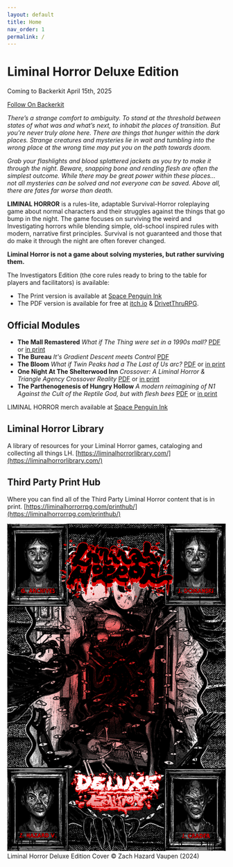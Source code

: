 ```yaml
---
layout: default
title: Home
nav_order: 1
permalink: /
---
```



# Liminal Horror Deluxe Edition
Coming to Backerkit April 15th, 2025

[Follow On Backerkit](https://liminalhorrorrpg.com/deluxe)

*There’s a strange comfort to ambiguity. To stand at the threshold between states of what was and what’s next, to inhabit the places of transition. But you’re never truly alone here. There are things that hunger within the dark places. Strange creatures and mysteries lie in wait and tumbling into the wrong place at the wrong time may put you on the path towards doom.*

*Grab your flashlights and blood splattered jackets as you try to make it through the night. Beware, snapping bone and rending flesh are often the simplest outcome. While there may be great power within these places… not all mysteries can be solved and not everyone can be saved. Above all, there are fates far worse than death.*

**LIMINAL HORROR** is a rules-lite, adaptable Survival-Horror roleplaying game about normal characters and their struggles against the things that go bump in the night. The game focuses on surviving the weird and Investigating horrors while blending simple, old-school inspired rules with modern, narrative first principles. Survival is not guaranteed and those that do make it through the night are often forever changed.

**Liminal Horror is not a game about solving mysteries, but rather surviving them.**

The Investigators Edition (the core rules ready to bring to the table for players and facilitators) is available:
- The Print version is available at [Space Penguin Ink](https://spacepenguin.ink/collections/liminal-horror/products/liminal-horror-investigators)
- The PDF version is available for free at [itch.io](https://goblinarchives.itch.io/liminal-horror) & [DrivetThruRPG](https://www.drivethrurpg.com/en/product/366656/liminal-horror-investigators).

## Official Modules
- **The Mall Remastered** *What if The Thing were set in a 1990s mall?* [PDF](https://goblinarchives.itch.io/the-mall) or [in print](https://spacepenguin.ink/collections/liminal-horror/products/the-mall-remastered-for-liminal-horror-rpg)
- **The Bureau** *It's Gradient Descent meets Control* [PDF](https://goblinarchives.itch.io/the-bureau)
- **The Bloom** *What if Twin Peaks had a The Last of Us arc?* [PDF](https://goblinarchives.itch.io/the-bloom) or [in print](https://spacepenguin.ink/collections/liminal-horror/products/the-bloom)
- **One Night At The Shelterwood Inn** *Crossover: A Liminal Horror & Triangle Agency Crossover Reality* [PDF](https://unenthuser.itch.io/one-night) or [in print](https://spacepenguin.ink/products/one-night-at-the-shelterwood-inn)
- **The Parthenogenesis of Hungry Hollow** *A modern reimagining of N1 Against the Cult of the Reptile God, but with flesh bees* [PDF](https://goblinarchives.itch.io/the-parthenogenesis-of-hungry-hollow) or [in print](https://spacepenguin.ink/collections/liminal-horror/products/the-parthenogenesis-of-hungry-hollow-for-liminal-horror-rpg)

LIMINAL HORROR merch available at [Space Penguin Ink](https://spacepenguin.ink/collections/liminal-horror)

## Liminal Horror Library
A library of resources for your Liminal Horror games, cataloging and collecting all things LH. [https://liminalhorrorlibrary.com/](https://liminalhorrorlibrary.com/)

## Third Party Print Hub
Where you can find all of the Third Party Liminal Horror content that is in print. [https://liminalhorrorrpg.com/printhub/](https://liminalhorrorrpg.com/printhub/)

![image](/img/LH.png)
Liminal Horror Deluxe Edition Cover &copy; Zach Hazard Vaupen (2024)
